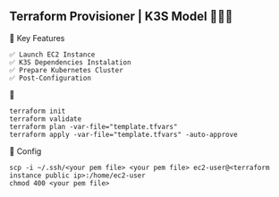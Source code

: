 

## Terraform Provisioner | K3S Model  🚀🚀🚀



🎯  Key Features
```
✅ Launch EC2 Instance
✅ K3S Dependencies Instalation 
✅ Prepare Kubernetes Cluster
✅ Post-Configuration
```

🚀 
```
terraform init
terraform validate
terraform plan -var-file="template.tfvars"
terraform apply -var-file="template.tfvars" -auto-approve
```

🧩 Config 

```
scp -i ~/.ssh/<your pem file> <your pem file> ec2-user@<terraform instance public ip>:/home/ec2-user
chmod 400 <your pem file>
```

